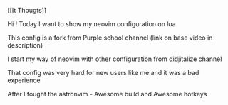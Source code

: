 [[It Thougts]]

Hi !
Today I want to show my neovim configuration on lua

This config is a fork from Purple school channel
(link on base video in description)

I start my way of neovim with other configuration from didjitalize channel 

That config was very hard for new users like me and it was a bad experience 

After I fought the astronvim - Awesome build 
and Awesome hotkeys




